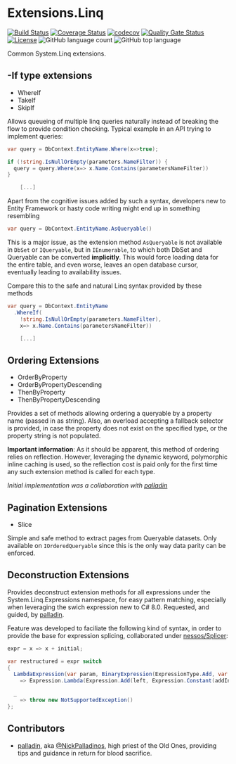 # Extensions.Linq

[![Build Status](https://dev.azure.com/kritikos/DotNet%20Libaries/_apis/build/status/Extensions.Linq?branchName=master)](https://dev.azure.com/kritikos/DotNet%20Libaries/_build/latest?definitionId=12&branchName=master)
[![Coverage Status](https://coveralls.io/repos/github/kritikos-io/Extensions.Linq/badge.svg?branch=master)](https://coveralls.io/github/kritikos-io/Extensions.Linq?branch=master)
[![codecov](https://codecov.io/gh/kritikos-io/Extensions.Linq/branch/master/graph/badge.svg)](https://codecov.io/gh/kritikos-io/Extensions.Linq)
[![Quality Gate Status](https://sonarcloud.io/api/project_badges/measure?project=kritikos-io_Extensions.Linq&metric=alert_status)](https://sonarcloud.io/dashboard?id=kritikos-io_Extensions.Linq)
[![License](https://img.shields.io/badge/License-Apache%202.0-blue.svg)](https://opensource.org/licenses/Apache-2.0)
![GitHub language count](https://img.shields.io/github/languages/count/kritikos-io/Extensions.Linq)
![GitHub top language](https://img.shields.io/github/languages/top/kritikos-io/Extensions.Linq)

Common System.Linq extensions.

## -If type extensions

* WhereIf
* TakeIf
* SkipIf

Allows queueing of multiple linq queries naturally instead of breaking the flow to provide condition checking.
Typical example in an API trying to implement queries:

```csharp
var query = DbContext.EntityName.Where(x=>true);

if (!string.IsNullOrEmpty(parameters.NameFilter)) {
  query = query.Where(x=> x.Name.Contains(parametersNameFilter))
}

    [...]
```

Apart from the cognitive issues added by such a syntax, developers new to Entity Framework or hasty code writing might end up in something resembling

```csharp
var query = DbContext.EntityName.AsQueryable()
```

This is a major issue, as the extension method ```AsQueryable``` is not available in ```DbSet``` or ```IQueryable```, but in ```IEnumerable```, to which both DbSet and Queryable can be converted **implicitly**. This would force loading data for the entire table, and even worse, leaves an open database cursor, eventually leading to availability issues.

Compare this to the safe and natural Linq syntax provided by these methods

```csharp
var query = DbContext.EntityName
  .WhereIf(
    !string.IsNullOrEmpty(parameters.NameFilter),
    x=> x.Name.Contains(parametersNameFilter))

    [...]
```

## Ordering Extensions

* OrderByProperty
* OrderByPropertyDescending
* ThenByProperty
* ThenByPropertyDescending

Provides a set of methods allowing ordering a queryable by a property name (passed in as string). Also, an overload accepting a fallback selector is provided, in case the property does not exist on the specified type, or the property string is not populated.

**Important information**: As it should be apparent, this method of ordering relies on reflection. However, leveraging the dynamic keyword, polymorphic inline caching is used, so the reflection cost is paid only for the first time any such extension method is called for each type.

*Initial implementation was a collaboration with [palladin](#contributors)*

## Pagination Extensions

* Slice

Simple and safe method to extract pages from Queryable datasets. Only available on ```IOrderedQueryable``` since this is the only way data parity can be enforced.

## Deconstruction Extensions

Provides deconstruct extension methods for all expressions under the System.Linq.Expressions namespace, for easy pattern matching, especially when leveraging the swich expression new to C# 8.0. Requested, and guided, by [palladin](#contributors).

Feature was developed to faciliate the following kind of syntax, in order to provide the base for expression splicing, collaborated under [nessos/Splicer](splicer):

```csharp
expr = x => x + initial;

var restructured = expr switch
{
  LambdaExpression(var param, BinaryExpression(ExpressionType.Add, var left, ConstantExpression(ExpressionType.Constant, _, initial)))
    => Expression.Lambda(Expression.Add(left, Expression.Constant(addInstead)), param.ToArray()),

  _
    => throw new NotSupportedException()
};
```

## Contributors

* [palladin](https://github.com/palladin), aka [@NickPalladinos](https://twitter.com/NickPalladinos), high priest of the Old Ones, providing tips and guidance in return for blood sacrifice.

[splicer]: https://github.com/nessos/Splicer
